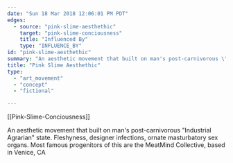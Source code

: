 ```yaml
---
date: "Sun 18 Mar 2018 12:06:01 PM PDT"
edges:
  - source: "pink-slime-aesthethic"
    target: "pink-slime-conciousness"
    title: "Influenced By"
    type: "INFLUENCE_BY"
id: "pink-slime-aesthethic"
summary: "An aesthetic movement that built on man's post-carnivorous \"Industrial Agrarian\" state. Fleshyness, designer infections, ornate masturbatory sex organs. Most famous progenitors of this are the MeatMind Collective, based in Venice, CA"
title: "Pink Slime Aesthethic"
type:
  - "art_movement"
  - "concept"
  - "fictional"

---
```


[[Pink-Slime-Conciousness]]


An aesthetic movement that built on man's post-carnivorous "Industrial Agrarian" state. Fleshyness, designer infections, ornate masturbatory sex organs. Most famous progenitors of this are the MeatMind Collective, based in Venice, CA